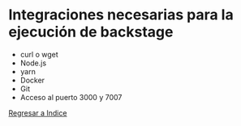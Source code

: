 # Integraciones necesarias para la ejecución de backstage
- curl o wget
- Node.js
- yarn
- Docker
- Git
- Acceso al puerto 3000 y 7007  



[Regresar a Indice](./index.md)
